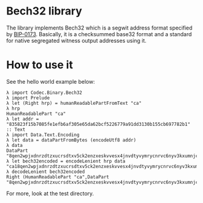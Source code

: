 # Bech32 library

The library implements Bech32 which is a segwit address format specified by [BIP-0173](https://github.com/bitcoin/bips/blob/master/bip-0173.mediawiki).
Basically, it is a checksummed base32 format and a standard for native segregated witness output addresses using it.

# How to use it

See the hello world example below:

```
λ import Codec.Binary.Bech32
λ import Prelude
λ let (Right hrp) = humanReadablePartFromText "ca"
λ hrp
HumanReadablePart "ca"
λ let addr = "835823f15b7085fe1efb6af305e65da62bcf5226779a91dd3130b155cb697782b1" :: Text
λ import Data.Text.Encoding
λ let data = dataPartFromBytes (encodeUtf8 addr)
λ data
DataPart "8qen2wpjxdnrzdtzxucrsdtxv5ck2enzxeskvvesx4jnvdtyvymrycnrvc6nyv3kxumnjcfex9jxgve3xvcxyvf4x43kyd3exumnsvnzxy"
λ let bech32encoded = encodeLenient hrp data
"ca18qen2wpjxdnrzdtzxucrsdtxv5ck2enzxeskvvesx4jnvdtyvymrycnrvc6nyv3kxumnjcfex9jxgve3xvcxyvf4x43kyd3exumnsvnzxys57suf"
λ decodeLenient bech32encoded
Right (HumanReadablePart "ca",DataPart "8qen2wpjxdnrzdtzxucrsdtxv5ck2enzxeskvvesx4jnvdtyvymrycnrvc6nyv3kxumnjcfex9jxgve3xvcxyvf4x43kyd3exumnsvnzxy")
```

For more, look at the test directory.
